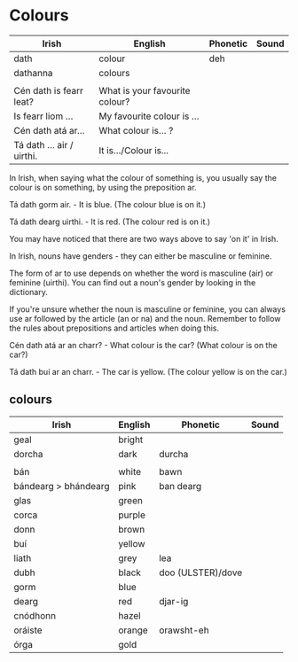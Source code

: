 # Colours

|Irish|English|Phonetic|Sound|
|------|-------|--------|-----|
|dath|colour|deh||
|dathanna|colours|||
||
|Cén dath is fearr leat?|What is your favourite colour?
|Is fearr liom …|My favourite colour is …
|Cén dath atá ar…|What colour is… ?
|Tá dath … air / uirthi.|It is…/Colour is...


In Irish, when saying what the colour of something is, you usually say the colour is on something, by using the preposition ar.

Tá dath gorm air. - It is blue. (The colour blue is on it.)

Tá dath dearg uirthi. - It is red. (The colour red is on it.)

You may have noticed that there are two ways above to say 'on it' in Irish.

In Irish, nouns have genders - they can either be masculine or feminine.

The form of ar to use depends on whether the word is masculine (air) or feminine (uirthi). You can find out a noun's gender by looking in the dictionary.

If you're unsure whether the noun is masculine or feminine, you can always use ar followed by the article (an or na) and the noun. Remember to follow the rules about prepositions and articles when doing this.

Cén dath atá ar an charr? - What colour is the car? (What colour is on the car?)

Tá dath buí ar an charr. - The car is yellow. (The colour yellow is on the car.)

## colours

|Irish|English|Phonetic|Sound|
|------|-------|--------|-----|
|geal|bright|||
|dorcha|dark|durcha||
||
|bán|white|bawn||
|bándearg > bhándearg|pink|ban dearg||
|glas|green|||
|corca|purple|||
|donn|brown|||
|buí|yellow|||
|liath|grey|lea||
|dubh|black|doo (ULSTER)/dove||
|gorm|blue|||
|dearg|red|djar-ig||
|cnódhonn|hazel|||
|oráiste|orange|orawsht-eh|  |
|órga|gold